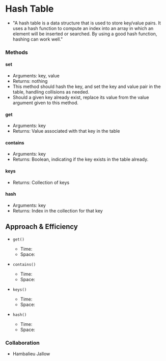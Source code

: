 # Hash Table

- "A hash table is a data structure that is used to store key/value pairs. It uses a hash function to compute an index into an array in which an element will be inserted or searched. By using a good hash function, hashing can work well."

### Methods

#### set

- Arguments: key, value
- Returns: nothing
- This method should hash the key, and set the key and value pair in the table, handling collisions as needed.
- Should a given key already exist, replace its value from the value argument given to this method.

#### get

- Arguments: key
- Returns: Value associated with that key in the table

#### contains

- Arguments: key
- Returns: Boolean, indicating if the key exists in the table already.

#### keys

- Returns: Collection of keys

#### hash

- Arguments: key
- Returns: Index in the collection for that key

## Approach & Efficiency

- `get()`
  - Time:
  - Space:

- `contains()`
  - Time:
  - Space:

- `keys()`
  - Time:
  - Space:

- `hash()`
  - Time:
  - Space:


### Collaboration

- Hambalieu Jallow
